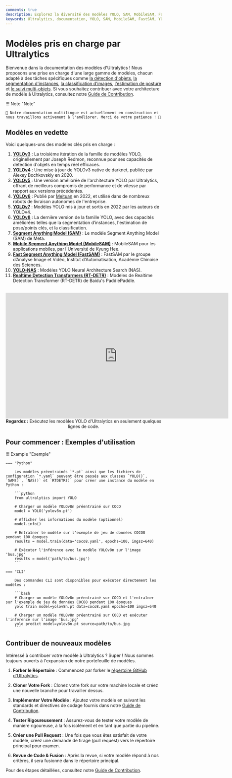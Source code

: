 ```yaml
---
comments: true
description: Explorez la diversité des modèles YOLO, SAM, MobileSAM, FastSAM, YOLO-NAS et RT-DETR pris en charge par Ultralytics. Commencez avec des exemples d'utilisation pour CLI et Python.
keywords: Ultralytics, documentation, YOLO, SAM, MobileSAM, FastSAM, YOLO-NAS, RT-DETR, modèles, architectures, Python, CLI
---
```


# Modèles pris en charge par Ultralytics

Bienvenue dans la documentation des modèles d'Ultralytics ! Nous proposons une prise en charge d'une large gamme de modèles, chacun adapté à des tâches spécifiques comme [la détection d'objets](../tasks/detect.md), [la segmentation d'instances](../tasks/segment.md), [la classification d'images](../tasks/classify.md), [l'estimation de posture](../tasks/pose.md) et [le suivi multi-objets](../modes/track.md). Si vous souhaitez contribuer avec votre architecture de modèle à Ultralytics, consultez notre [Guide de Contribution](../../help/contributing.md).

!!! Note "Note"

    🚧 Notre documentation multilingue est actuellement en construction et nous travaillons activement à l'améliorer. Merci de votre patience ! 🙏

## Modèles en vedette

Voici quelques-uns des modèles clés pris en charge :

1. **[YOLOv3](../../models/yolov3.md)** : La troisième itération de la famille de modèles YOLO, originellement par Joseph Redmon, reconnue pour ses capacités de détection d'objets en temps réel efficaces.
2. **[YOLOv4](../../models/yolov4.md)** : Une mise à jour de YOLOv3 native de darknet, publiée par Alexey Bochkovskiy en 2020.
3. **[YOLOv5](../../models/yolov5.md)** : Une version améliorée de l'architecture YOLO par Ultralytics, offrant de meilleurs compromis de performance et de vitesse par rapport aux versions précédentes.
4. **[YOLOv6](../../models/yolov6.md)** : Publié par [Meituan](https://about.meituan.com/) en 2022, et utilisé dans de nombreux robots de livraison autonomes de l'entreprise.
5. **[YOLOv7](../../models/yolov7.md)** : Modèles YOLO mis à jour et sortis en 2022 par les auteurs de YOLOv4.
6. **[YOLOv8](../../models/yolov8.md)** : La dernière version de la famille YOLO, avec des capacités améliorées telles que la segmentation d’instances, l'estimation de pose/points clés, et la classification.
7. **[Segment Anything Model (SAM)](../../models/sam.md)** : Le modèle Segment Anything Model (SAM) de Meta.
8. **[Mobile Segment Anything Model (MobileSAM)](../../models/mobile-sam.md)** : MobileSAM pour les applications mobiles, par l'Université de Kyung Hee.
9. **[Fast Segment Anything Model (FastSAM)](../../models/fast-sam.md)** : FastSAM par le groupe d’Analyse Image et Vidéo, Institut d'Automatisation, Académie Chinoise des Sciences.
10. **[YOLO-NAS](../../models/yolo-nas.md)** : Modèles YOLO Neural Architecture Search (NAS).
11. **[Realtime Detection Transformers (RT-DETR)](../../models/rtdetr.md)** : Modèles de Realtime Detection Transformer (RT-DETR) de Baidu's PaddlePaddle.

<p align="center">
  <br>
  <iframe width="720" height="405" src="https://www.youtube.com/embed/MWq1UxqTClU?si=nHAW-lYDzrz68jR0"
    title="Lecteur vidéo YouTube" frameborder="0"
    allow="accelerometer; autoplay; clipboard-write; encrypted-media; gyroscope; picture-in-picture; web-share"
    allowfullscreen>
  </iframe>
  <br>
  <strong>Regardez :</strong> Exécutez les modèles YOLO d'Ultralytics en seulement quelques lignes de code.
</p>

## Pour commencer : Exemples d'utilisation

!!! Example "Exemple"

    === "Python"

        Les modèles préentrainés `*.pt` ainsi que les fichiers de configuration `*.yaml` peuvent être passés aux classes `YOLO()`, `SAM()`, `NAS()` et `RTDETR()` pour créer une instance du modèle en Python :

        ```python
        from ultralytics import YOLO

        # Charger un modèle YOLOv8n préentrainé sur COCO
        model = YOLO('yolov8n.pt')

        # Afficher les informations du modèle (optionnel)
        model.info()

        # Entraîner le modèle sur l'exemple de jeu de données COCO8 pendant 100 époques
        results = model.train(data='coco8.yaml', epochs=100, imgsz=640)

        # Exécuter l'inférence avec le modèle YOLOv8n sur l'image 'bus.jpg'
        results = model('path/to/bus.jpg')
        ```

    === "CLI"

        Des commandes CLI sont disponibles pour exécuter directement les modèles :

        ```bash
        # Charger un modèle YOLOv8n préentrainé sur COCO et l'entraîner sur l'exemple de jeu de données COCO8 pendant 100 époques
        yolo train model=yolov8n.pt data=coco8.yaml epochs=100 imgsz=640

        # Charger un modèle YOLOv8n préentrainé sur COCO et exécuter l'inférence sur l'image 'bus.jpg'
        yolo predict model=yolov8n.pt source=path/to/bus.jpg
        ```

## Contribuer de nouveaux modèles

Intéressé à contribuer votre modèle à Ultralytics ? Super ! Nous sommes toujours ouverts à l'expansion de notre portefeuille de modèles.

1. **Forker le Répertoire** : Commencez par forker le [répertoire GitHub d'Ultralytics](https://github.com/ultralytics/ultralytics).

2. **Cloner Votre Fork** : Clonez votre fork sur votre machine locale et créez une nouvelle branche pour travailler dessus.

3. **Implémenter Votre Modèle** : Ajoutez votre modèle en suivant les standards et directives de codage fournis dans notre [Guide de Contribution](../../help/contributing.md).

4. **Tester Rigoureusement** : Assurez-vous de tester votre modèle de manière rigoureuse, à la fois isolément et en tant que partie du pipeline.

5. **Créer une Pull Request** : Une fois que vous êtes satisfait de votre modèle, créez une demandе de tirage (pull request) vers le répertoire principal pour examen.

6. **Revue de Code & Fusion** : Après la revue, si votre modèle répond à nos critères, il sera fusionné dans le répertoire principal.

Pour des étapes détaillées, consultez notre [Guide de Contribution](../../help/contributing.md).
